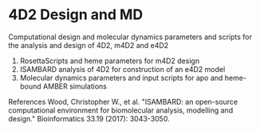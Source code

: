 # 4D2 Design and MD
Computational design and molecular dynamics parameters and scripts for the analysis and design of 4D2, m4D2 and e4D2
1. RosettaScripts and heme parameters for m4D2 design
2. ISAMBARD analysis of 4D2 for construction of an e4D2 model
3. Molecular dynamics parameters and input scripts for apo and heme-bound AMBER simulations

References
Wood, Christopher W., et al. "ISAMBARD: an open-source computational environment for biomolecular analysis, modelling and design." Bioinformatics 33.19 (2017): 3043-3050.
